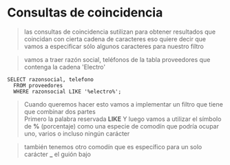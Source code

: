 # Consultas de coincidencia

> las consultas de coincidencia sutilizan para obtener resultados que coincidan con cierta cadena de caracteres
> eso quiere decir que vamos a especificar sólo algunos caracteres para nuestro filtro
 
> vamos a traer razón social, teléfonos de la tabla proveedores que contenga la cadena 'Electro'

    SELECT razonsocial, telefono  
      FROM proveedores
      WHERE razonsocial LIKE '%electro%';


> Cuando queremos hacer esto vamos a implementar un filtro que tiene que combinar dos partes  
> Primero la palabra reservada **LIKE**
> Y luego vamos a utilizar el símbolo de **%** (porcentaje) como una especie de comodín que podría ocupar uno, varios o incluso ningún carácter
 
> también tenemos otro comodín que es específico para un solo carácter **_** el guión bajo
